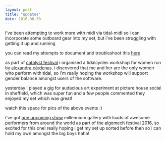```yaml
---
layout: post
title: "updates"
date: 2016-08-30
---
```


i've been attempting to work more with midi via tidal-midi so i can incorporate some outboard gear into my set, but i've been struggling with getting it up and running

you can read my attempts to document and troubleshoot this  <a href="http://ask.tidalcycles.org/question/212/problems-initialising-midi-in-windows-10/">here</a>

as part of <a href="https://www.shu.ac.uk/catalyst">catalyst festival</a> i organised a tidalcycles workshop for women run by <a href="http://cargocollective.com/tiemposdelruido/Alexandra-Cardenas">alexandra cárdenas</a>.  i discovered that me and her are the only women who perform with tidal, so i'm really hoping the workshop will support gender balance amongst users of the software.

yesterday i played a gig for audacious art experiment at picture house social in sheffield, which was super fun and a few people commented they enjoyed my set which was great!

watch this space for pics of the above events :)

i've got <a href="https://www.facebook.com/events/296099617423371/">one upcoming show</a> millennium gallery with loads of awesome performers from around the world as part of the algomech festival 2016, so excited for this one!  really hoping i get my set up sorted before then so i can hold my own amongst the big boys haha!
